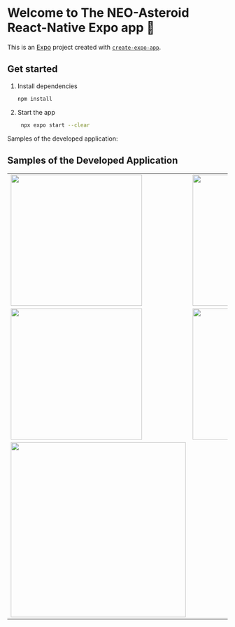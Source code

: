 # Welcome to The NEO-Asteroid React-Native Expo app 👋

This is an [Expo](https://expo.dev) project created with [`create-expo-app`](https://www.npmjs.com/package/create-expo-app).

## Get started

1. Install dependencies

   ```bash
   npm install
   ```

2. Start the app

   ```bash
    npx expo start --clear
   ```

Samples of the developed application:

## Samples of the Developed Application

<table>
  <tr>
    <td><img src="https://github.com/user-attachments/assets/c289b367-8507-4046-98d6-1cca45fd00cf" width="300"/></td>
    <td><img src="https://github.com/user-attachments/assets/4bfb29b7-e653-41fe-ba65-defba6103b4c" width="300"/></td>
  </tr>
  <tr>
    <td><img src="https://github.com/user-attachments/assets/d7791b61-a1f0-4849-941d-cf06252a1112" width="300"/></td>
    <td><img src="https://github.com/user-attachments/assets/dc6ef349-894a-4bba-93aa-43b84c7e4bc1" width="300"/></td>
  </tr>
  <tr>
     <td><img src="https://github.com/user-attachments/assets/0f1bdfc2-d82e-4e9b-b6e4-aff1df857ce6" width="400"/></td>
  </tr>
</table>



